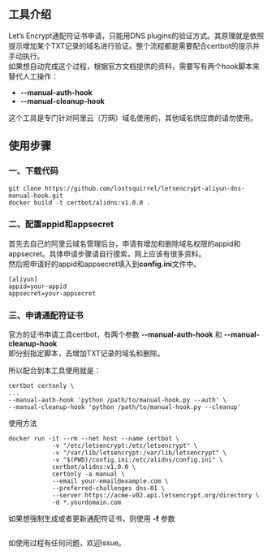 ## 工具介绍
Let’s Encrypt通配符证书申请，只能用DNS plugins的验证方式。其原理就是依照提示增加某个TXT记录的域名进行验证。整个流程都是需要配合certbot的提示并手动执行。  
如果想自动完成这个过程，根据官方文档提供的资料，需要写有两个hook脚本来替代人工操作：  
- **--manual-auth-hook**  
- **--manual-cleanup-hook**

这个工具是专门针对阿里云（万网）域名使用的，其他域名供应商的请勿使用。

## 使用步骤
### 一、下载代码
```
git clone https://github.com/lostsquirrel/letsencrypt-aliyun-dns-manual-hook.git
docker build -t certbot/alidns:v1.0.0 .
```

### 二、配置appid和appsecret
首先去自己的阿里云域名管理后台，申请有增加和删除域名权限的appid和appsecret。具体申请步骤请自行摸索，网上应该有很多资料。  
然后把申请好的appid和appsecret填入到**config.ini**文件中。
```
[aliyun]
appid=your-appid
appsecret=your-appsecret
```

### 三、申请通配符证书
官方的证书申请工具certbot，有两个参数 **--manual-auth-hook** 和 **--manual-cleanup-hook**  
即分别指定脚本，去增加TXT记录的域名和删除。

所以配合到本工具使用就是：
```
certbot certonly \
...
--manual-auth-hook 'python /path/to/manual-hook.py --auth' \
--manual-cleanup-hook 'python /path/to/manual-hook.py --cleanup'
```

使用方法
```
docker run -it --rm --net host --name certbot \
            -v "/etc/letsencrypt:/etc/letsencrypt" \
            -v "/var/lib/letsencrypt:/var/lib/letsencrypt" \
            -v "$(PWD)/config.ini:/etc/alidns/config.ini" \
            certbot/alidns:v1.0.0 \
            certonly -a manual \
            --email your-email@example.com \
            --preferred-challenges dns-01 \
            --server https://acme-v02.api.letsencrypt.org/directory \
            -d *.yourdomain.com
```

如果想强制生成或者更新通配符证书，则使用 **-f** 参数
```

```

如使用过程有任何问题，欢迎issue。

